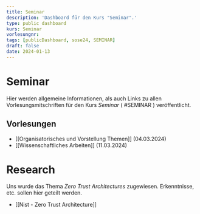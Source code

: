 ```yaml
---
title: Seminar
description: 'Dashboard für den Kurs "Seminar".'
type: public dashboard
kurs: Seminar
vorlesungnr: 
tags: [publicDashboard, sose24, SEMINAR]
draft: false
date: 2024-01-13
---
```


# Seminar

Hier werden allgemeine Informationen, als auch Links zu allen Vorlesungsmitschriften für den Kurs *Seminar* ( #SEMINAR ) veröffentlicht. 

## Vorlesungen

- [[Organisatorisches und Vorstellung Themen]] (04.03.2024)
- [[Wissenschaftliches Arbeiten]] (11.03.2024)

# Research

Uns wurde das Thema *Zero Trust Architectures* zugewiesen. Erkenntnisse, etc. sollen hier geteilt werden.

- [[Nist - Zero Trust Architecture]]